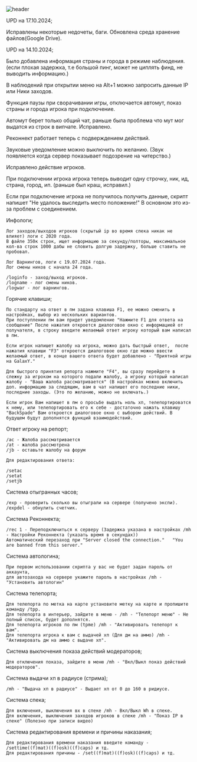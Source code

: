 ![header](https://capsule-render.vercel.app/api?text=Hello%World!)

UPD на 17.10.2024;

Исправлены некоторые недочеты, баги.
Обновлена среда хранение файлов(Google Drive).

UPD на 14.10.2024;
 
Было добавлена информация страны и города в режиме наблюдения. (если плохая задержка, т.е большой пинг, может не циплять финд, не выводить информацию.)

В наблюдений при открытии меню на Alt+1 можно запросить данные IP или Ники заходов.

Функция паузы при сворачивании игры, отключается автомут, показ страны и города игрока при подключение.

Автомут берет только общий чат, раньше была проблема что мут мог выдатся из строк в випчате. Исправлено.

Реконнект работает теперь с подверждением действий.

Звуковые уведомление можно выключить по желанию. (Звук появляется когда сервер показывает подозрение на читерство.)

Исправлено действие игроков.

При подключении игрока игрока теперь выводит одну строчку, ник, ид, страна, город, ип. (раньше был краш, исправил.)

Если при подключение игрока не получилось получить данные, скрипт напишет "Не удалось выследить место положение!" В основном это из-за проблем с соединением.

Инфологи;

	Лог заходов/выходов игроков (скрытый ip во время спека никак не влияет) логи с 2020 года. 
	В файле 350к строк, ищет информацию за секунду/полторы, максимальное кол-ва строк 1000 дабы не словить долгую задержку, больше ставить не пробовал.
	
	Лог Варнингов, логи с 19.07.2024 года.
	Лог смены ников с начала 24 года.

	/loginfo - заход/выход игроков.
	/logname - лог смены ников.
	/logwar - лог варнингов.
	
Горячие клавиши;

	По стандарту на ответ в пм задана клавиша F1, ее можно сменить в настройках, выбор из нескольких вариантов.
	При поступлении пм вам придет уведомление "Нажмите F1 для ответа на сообщение" После нажатия откроется диалоговое окно с информацией от получателя, в строку введите желаемый ответ игроку который вам написал в пм.
	
	Если игрок напишет жалобу на игрока, можно дать быстрый ответ,  после нажатия клавиши "F3" откроется диалоговое окно где можно ввести желаемый ответ, в конце вашего ответа будет добавлено - "Приятной игры на GalaxY."
	
	Для быстрого принятия репорта нажмите "F4", вы сразу перейдете в слежку за игроком на которого подали жалобу, а игроку который написал жалобу - "Ваша жалоба рассматривается" (В настройках можно включить доп. информацию за следящим, вам в чат напишет его последние ники, последние заходы. (Это по желанию, можно не включать.)
	
	Если игрок Вам напишет в пм о просьбе выдать ноль хп, телепортироватся к нему, или телепортировать его к себе - достаточно нажать клавишу "BackSpade" Вам откроется диалоговое окно с выбором действий. В будущем будут дополнятся функций взаимодействий.

Ответ игроку на репорт;

	/ac - Жалоба рассматривается
	/at - жалоба рассмотрена 
	/jb - оставьте жалобу на форум
	
	Для редактирования ответа:
	
	/setac
	/setat
	/setjb
	
	
Система отыгранных часов;

	/exp - проверить сколько вы отыграли на сервере (получено экспи).
	/expdel - обнулить счетчик.
	
Система Реконнекта;

	/rec 1 - Переподключиться к серверу (Задержка указана в настройках /mh - Настройки Реконнекта (указать время в секундах))
	Автоматический перезаход при "Server closed the connection."   "You are banned from this server." 
	
Система автологина;

	При первом использовании скрипта у вас не будет задан пароль от аккаунта, 
	для автозахода на сервере укажите пароль в настройках /mh - "Установить автологин"
	
Система телепорта;

	Для телепорта по метка на карте установите метку на карте и пропишите команду /tpp.
	Для телепорта в интерьер, зайдите в меню - /mh - "Телепорт меню" - Не полный список, будет дополнятся.
	Для телепорта игроков по пм (tpme) /mh - "Активировать телепорт к вам".
	Для телепорта игрока к вам с выдачей хп (Для дм на аммо) /mh - "Активировать дм на аммо с выдаче хп".
	
Система выключения показа действий модераторов;

	Для отключения показа, зайдите в меню /mh - "Вкл/Выкл показ действий модераторов".
	
Система выдачи хп в радиусе (стрима);

	/mh - "Выдача хп в радиусе" - Выдает хп от 0 до 160 в ридиусе.
	
Система спека;

	Для включения, выключения вх в спеке /mh - Вкл/Выкл Wh в спеке.
	Для включения, выключения заходов игроков в спеке /mh - "Показ IP в спеке" (Полезно при записи видео)
	
Система редактирования времени и причины наказания;

	Для редактирования времени наказания введите команду - /settime((f)mat)((f)osk)((f)caps) и тд.
	Для редактирования причины - /set((f)mat)((f)osk)((f)caps) и тд.
